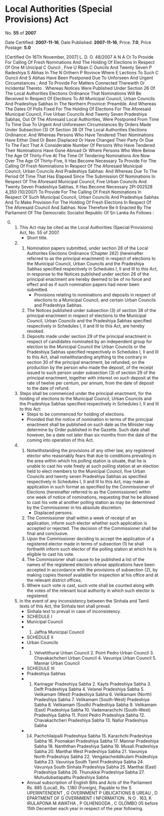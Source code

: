 # Local Authorities (Special Provisions) Act

No. **55** of **2007**

Date Certified: **2007-11-16**, Date Published: **2007-11-16**, Price: **7.0**, Price Postage: **5.0**

[Certified On 16Th November, 2007]
L. D.  O. 48/2007
A N  A Ct   To   Provide   For   Calling   Of   Fresh   Nominations   And
The   Holding   Of   Elections   In   Respect   Of   One  M Unicipal C Ouncil ,  Five  U Rban  C Ouncils   And   Twenty   Seven P Radeshiya  S Abhas   In   The  N Orthern  P Rovince   Where E Lections   To   Such  C Ouncil   And  S Abhas   Have   Been
Postponed   Due   To   Unforseen   And   Urgent   Circumstances ;
And   To   Provide   For   Matters   Connected   Therewith   Or
Incidental   Thereto .
Whereas Notices Were Published Under Section 26 Of The Local Authorities Elections Ordinance That Nominations Will Be Received In Respect Of Elections To All Municipal Council, Urban Councils And Pradeshiya Sabhas In The Northern Province:
Preamble.
And Whereas The Dates Of Polls Fixed For The Holding Of Elections For The Aforesaid Municipal Council, Five Urban Councils And Twenty Seven Pradeshiya Sabhas, Out Of The Aforesaid Local Authorities, Were Postponed From Time To Time Due To Urgent And Unforeseen Circumstances By Orders Made Under Subsection (3) Of Section 38 Of The Local Authorities Elections Ordinance:
And Whereas Persons Who Have Tendered Their Nominations Have Either Died Or Been Displaced Or Have Changed Their Party Or Due To The Fact That A Considerable Number Of Persons Who Have Tendered Their Nominations Have Gone Abroad Or Where Persons Who Were Below The Age Of Thirty-Five At The Time Of Tendering Nominations Are Now Over The Age Of Thirty-Five, It Has Become Necessary To Provide For The Calling Of Fresh Nominations In Respect Of The Aforesaid Municipal Council, Urban Councils And Pradeshiya Sabhas:
And Whereas Due To The Period Of Time That Has Elapsed Since The Submission Of Nominations In Respect Of The Aforesaid Municipal Council,  Five Urban Councils And Twenty Seven Pradeshiya Sabhas, It Has Become Necessary
2Pl 002528 4,350 (10/2007)
To Provide For The Calling Of Fresh Nominations In Respect Of Such Municipal Council, Urban Councils And Pradeshiya Sabhas And To Make Provision For The Holding Of Fresh Elections In Respect Of The Aforesaid Council And Sabhas.
Now Therefore Be It Enacted By The Parliament Of The Democratic Socialist Republic Of Sri Lanka As Follows :

0. 
    1. This Act may be cited as the Local Authorities (Special Provisions) Act, No. 55  of 2007.
        - Short title.
    2. 
        1. Nomination papers submitted, under section 28 of the Local Authorites Elections Ordinance (Chapter 262) (hereinafter referred to as the principal enactment) in respect of elections to the Municipal Council, Urban Councils  and the Pradeshiya Sabhas specified respectively in Schedules I, II and III to this Act, in response to the Notices published under section 26 of the principal enactment  are hereby deemed to be of no force and effect and as if such nomination papers had never been submitted.
            - Provisions relating to nominations and deposits in respect of elections to a Municipal Council, and certain Urban Councils and Pradeshiya Sabhas.
        2. The Notices published under subsection (3) of section 38 of the principal enactment in respect of elections to the Municipal Council, Urban Councils and the Pradeshiya Sabhas specified respectively in Schedules I, II and III to this Act, are hereby revoked.
        3. Deposits made under section 29 of the principal enactment in respect of candidates nominated by an independent group for election to the Municipal Council the Urban Councils or the Pradeshiya Sabhas specified respectively in Schedules I, II and III to this Act, shall notwithstanding anything to the contrary in section 30 of the principal enactment,  be refunded, on the production by the person who made the deposit, of the receipt issued to such person under subsection (3) of section 29 of the principal enactment, together with interest on such deposit at the rate of twelve  per centum, per annum,  from the date of deposit to the date of refund.
    3. Steps shall be commenced under the principal enactment, for the holding of elections to the Municipal Council, Urban Councils and the Pradeshiya Sabhas specified respectively in Schedules I, II and III to this Act:
        - Steps to be commenced for holding of elections.
        - Provided that the notice of nomination in terms of the principal enactment shall be published on such date as the Minister may determine by Order published in the Gazette.  Such date shall however, be a date not later than six months from the date of the coming into operation of this Act.
    4. 
        1. Notwithstanding the provisions of any other law, any registered elector who reasonably fears that due to conditions prevailing in the area within which his polling station is situate, that he is unable to cast his vote freely at such polling station at an election held to elect members to the Municipal Council, five Urban Councils and twenty seven  Pradeshiya Sabhas as specified respectively in Schedules I, II and III to this Act, may make an application in such format as specified by the Commissioner of Elections (hereinafter referred to as the Commissioner) within one week of notice of nominations, requesting that he be allowed to cast his vote at another polling station as may be determined by the Commissioner in his absolute discretion.
            - Displaced persons.
        2. The Commissioner shall within a week of receipt of an application, inform such elector whether such application is accepted or rejected. The decision of the Commissioner shall be final and conclusive.
        3. Upon the Commissioner deciding to accept the application of a registered elector made in terms of subsection (1) he shall forthwith inform such elector of the polling station at which he is eligible to cast his vote.
        4. The Commissioner shall cause to be published a list of the names of the registered electors whose applications have been accepted in accordance with the provisions of subsection (2), by making copies thereof available for inspection at his office and at the relevant district offices.
        5. Where such vote is cast, such vote shall be counted along with the votes of the relevant local authority in which such elector is registered.
    5. In the event of any inconsistency between the Sinhala and Tamil texts of this Act, the Sinhala text shall prevail.
        - Sinhala text to prevail in case of inconsistency.
        - SCHEDULE I
        - Municipal Council
        - 1. Jaffna Municipal Council
        - SCHEDULE II
        - Urban Councils
        - 1. Velvetithurai Urban Council 2. Point Pedro Urban Council 3. Chavakachcheri Urban Council 4. Vavuniya Urban Council 5. Mannar Urban Council
        - SCHEDULE III
        - Pradeshiya Sabhas
        - 1. Karinagar Pradeshiya Sabha 2. Kayts Pradeshiya Sabha 3. Delft Pradeshiya Sabha 4. Velanei Pradeshiya Sabha 5. Velikamam (West) Pradeshiya Sabha 6. Velikamam (North) Pradeshiya Sabha 7. Velikamam (South-West) Pradeshiya Sabha 8. Velikamam (South) Pradeshiya Sabha 9. Velikamam (East) Pradeshiya Sabha 10. Vadamarachchi (South-West) Pradeshiya Sabha 11. Point Pedro Pradeshiya Sabha 12. Chavakachcheri Pradeshiya Sabha 13. Nallur Pradeshiya Sabha
        - 14. Pachchilaipalli Pradeshiya Sabha 15. Karachchi Pradeshiya Sabha 16. Poonakari Pradeshiya Sabha 17. Mannar Pradeshiya Sabha 18. Nanththan Pradeshiya Sabha 19. Musali Pradeshiya Sabha 20. Manthai West Pradeshiya Sabha 21. Vavuniya North Pradeshiya Sabha 22. Vengalacheddikulam Pradeshiya Sabha 23. Vavuniya South Tamil Pradeshiya Sabha 24. Vavuniya South Sinhala Pradeshiya Sabha 25. Manthai (East) Pradeshiya Sabha 26. Thunukkai Pradeshiya Sabha 27. Muhudubadapattu Pradeshiya Sabha
        - Annual subscription of English Bills and Acts of the Parliament Rs. 885 (Local), Rs. 1,180 (Foreign), Payable to the S UPERINTENDENT , G OVERNMENT  P UBLICATIONS   B UREAU , D EPARTMENT   OF G OVERNMENT   I NFORMATION ,  N O . 163,  K IRULAPONA  M AWATHA , P OLHENGODA , C OLOMBO  05  before  15th December each year in respect of the year following.